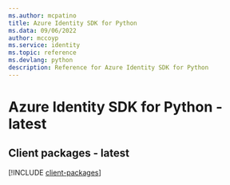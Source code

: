 ```yaml
---
ms.author: mcpatino
title: Azure Identity SDK for Python
ms.data: 09/06/2022
author: mccoyp
ms.service: identity
ms.topic: reference
ms.devlang: python
description: Reference for Azure Identity SDK for Python
---
```

# Azure Identity SDK for Python - latest

## Client packages - latest
[!INCLUDE [client-packages](identity-client-index.md)]